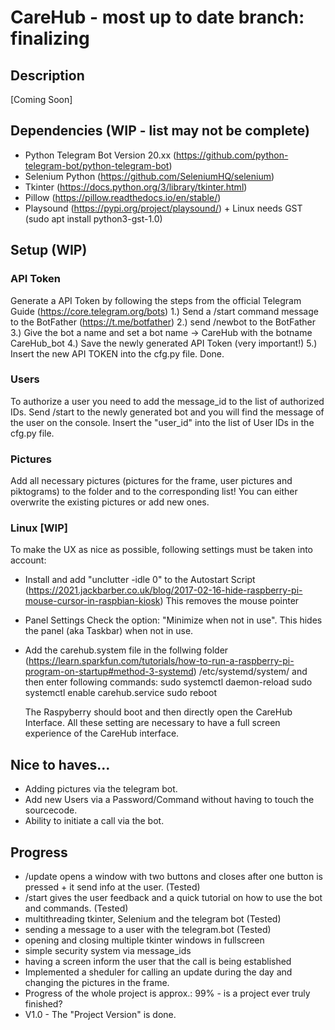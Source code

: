 # CareHub - most up to date branch: finalizing
## Description
[Coming Soon]

## Dependencies (WIP - list may not be complete)
* Python Telegram Bot Version 20.xx (https://github.com/python-telegram-bot/python-telegram-bot)
* Selenium Python (https://github.com/SeleniumHQ/selenium) 
* Tkinter (https://docs.python.org/3/library/tkinter.html)
* Pillow (https://pillow.readthedocs.io/en/stable/)
* Playsound (https://pypi.org/project/playsound/) + Linux needs GST (sudo apt install python3-gst-1.0)


## Setup (WIP)
### API Token
Generate a API Token by following the steps from the official Telegram Guide (https://core.telegram.org/bots)
1.) Send a /start command message to the BotFather (https://t.me/botfather) 
2.) send /newbot to the BotFather
3.) Give the bot a name and set a bot name -> CareHub with the botname CareHub_bot
4.) Save the newly generated API Token (very important!) 
5.) Insert the new API TOKEN into the cfg.py file.
Done. 

### Users
To authorize a user you need to add the message_id to the list of authorized IDs. 
Send /start to the newly generated bot and you will find the message of the user on the console. 
Insert the "user_id" into the list of User IDs in the cfg.py file. 

### Pictures
Add all necessary pictures (pictures for the frame, user pictures and piktograms) to the folder and to the corresponding list!
You can either overwrite the existing pictures or add new ones. 

### Linux [WIP]
To make the UX as nice as possible, following settings must be taken into account: 
* Install and add "unclutter -idle 0" to the Autostart Script (https://2021.jackbarber.co.uk/blog/2017-02-16-hide-raspberry-pi-mouse-cursor-in-raspbian-kiosk) 
  This removes the mouse pointer
* Panel Settings
  Check the option: "Minimize when not in use". This hides the panel (aka Taskbar) when not in use. 
* Add the carehub.system file in the follwing folder (https://learn.sparkfun.com/tutorials/how-to-run-a-raspberry-pi-program-on-startup#method-3-systemd)
  /etc/systemd/system/
  and then enter following commands: 
    sudo systemctl daemon-reload
    sudo systemctl enable carehub.service
    sudo reboot
  
  The Raspyberry should boot and then directly open the CareHub Interface. 
All these setting are necessary to have a full screen experience of the CareHub interface. 


## Nice to haves...
* Adding pictures via the telegram bot.
* Add new Users via a Password/Command without having to touch the sourcecode. 
* Ability to initiate a call via the bot. 

## Progress  
* /update opens a window with two buttons and closes after one button is pressed + it send info at the user. (Tested)
* /start gives the user feedback and a quick tutorial on how to use the bot and commands. (Tested)
* multithreading tkinter, Selenium and the telegram bot (Tested)
* sending a message to a user with the telegram.bot (Tested)
* opening and closing multiple tkinter windows in fullscreen
* simple security system via message_ids
* having a screen inform the user that the call is being established
* Implemented a sheduler for calling an update during the day and changing the pictures in the frame.
* Progress of the whole project is approx.: 99% - is a project ever truly finished?
* V1.0 - The "Project Version" is done. 

